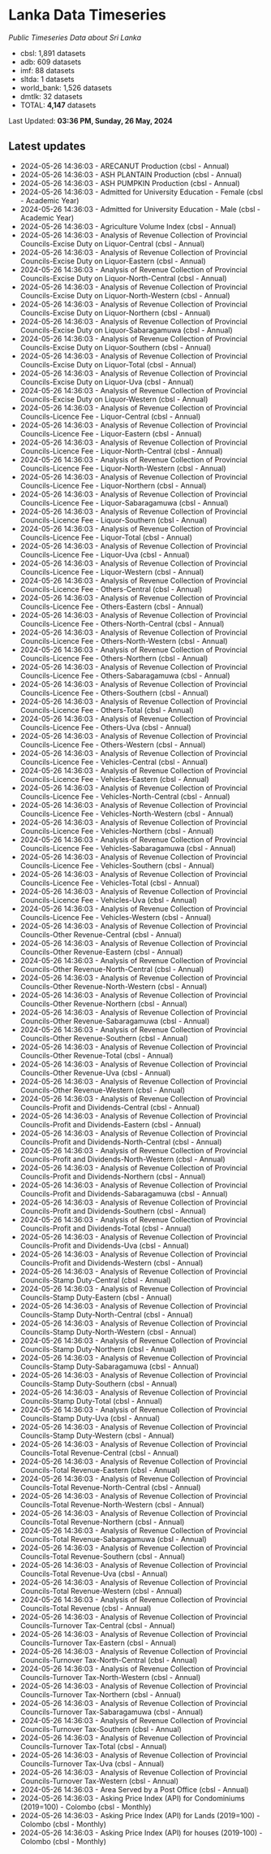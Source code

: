 # Lanka Data Timeseries
*Public Timeseries Data about Sri Lanka*

* cbsl: 1,891 datasets
* adb: 609 datasets
* imf: 88 datasets
* sltda: 1 datasets
* world_bank: 1,526 datasets
* dmtlk: 32 datasets
* TOTAL: **4,147** datasets

Last Updated: **03:36 PM, Sunday, 26 May, 2024**

## Latest updates

* 2024-05-26 14:36:03 - ARECANUT Production (cbsl - Annual)
* 2024-05-26 14:36:03 - ASH PLANTAIN Production (cbsl - Annual)
* 2024-05-26 14:36:03 - ASH PUMPKIN Production (cbsl - Annual)
* 2024-05-26 14:36:03 - Admitted for University Education - Female (cbsl - Academic Year)
* 2024-05-26 14:36:03 - Admitted for University Education - Male (cbsl - Academic Year)
* 2024-05-26 14:36:03 - Agriculture Volume Index (cbsl - Annual)
* 2024-05-26 14:36:03 - Analysis of Revenue Collection of Provincial Councils-Excise Duty on Liquor-Central (cbsl - Annual)
* 2024-05-26 14:36:03 - Analysis of Revenue Collection of Provincial Councils-Excise Duty on Liquor-Eastern (cbsl - Annual)
* 2024-05-26 14:36:03 - Analysis of Revenue Collection of Provincial Councils-Excise Duty on Liquor-North-Central (cbsl - Annual)
* 2024-05-26 14:36:03 - Analysis of Revenue Collection of Provincial Councils-Excise Duty on Liquor-North-Western (cbsl - Annual)
* 2024-05-26 14:36:03 - Analysis of Revenue Collection of Provincial Councils-Excise Duty on Liquor-Northern (cbsl - Annual)
* 2024-05-26 14:36:03 - Analysis of Revenue Collection of Provincial Councils-Excise Duty on Liquor-Sabaragamuwa (cbsl - Annual)
* 2024-05-26 14:36:03 - Analysis of Revenue Collection of Provincial Councils-Excise Duty on Liquor-Southern (cbsl - Annual)
* 2024-05-26 14:36:03 - Analysis of Revenue Collection of Provincial Councils-Excise Duty on Liquor-Total (cbsl - Annual)
* 2024-05-26 14:36:03 - Analysis of Revenue Collection of Provincial Councils-Excise Duty on Liquor-Uva (cbsl - Annual)
* 2024-05-26 14:36:03 - Analysis of Revenue Collection of Provincial Councils-Excise Duty on Liquor-Western (cbsl - Annual)
* 2024-05-26 14:36:03 - Analysis of Revenue Collection of Provincial Councils-Licence Fee - Liquor-Central (cbsl - Annual)
* 2024-05-26 14:36:03 - Analysis of Revenue Collection of Provincial Councils-Licence Fee - Liquor-Eastern (cbsl - Annual)
* 2024-05-26 14:36:03 - Analysis of Revenue Collection of Provincial Councils-Licence Fee - Liquor-North-Central (cbsl - Annual)
* 2024-05-26 14:36:03 - Analysis of Revenue Collection of Provincial Councils-Licence Fee - Liquor-North-Western (cbsl - Annual)
* 2024-05-26 14:36:03 - Analysis of Revenue Collection of Provincial Councils-Licence Fee - Liquor-Northern (cbsl - Annual)
* 2024-05-26 14:36:03 - Analysis of Revenue Collection of Provincial Councils-Licence Fee - Liquor-Sabaragamuwa (cbsl - Annual)
* 2024-05-26 14:36:03 - Analysis of Revenue Collection of Provincial Councils-Licence Fee - Liquor-Southern (cbsl - Annual)
* 2024-05-26 14:36:03 - Analysis of Revenue Collection of Provincial Councils-Licence Fee - Liquor-Total (cbsl - Annual)
* 2024-05-26 14:36:03 - Analysis of Revenue Collection of Provincial Councils-Licence Fee - Liquor-Uva (cbsl - Annual)
* 2024-05-26 14:36:03 - Analysis of Revenue Collection of Provincial Councils-Licence Fee - Liquor-Western (cbsl - Annual)
* 2024-05-26 14:36:03 - Analysis of Revenue Collection of Provincial Councils-Licence Fee - Others-Central (cbsl - Annual)
* 2024-05-26 14:36:03 - Analysis of Revenue Collection of Provincial Councils-Licence Fee - Others-Eastern (cbsl - Annual)
* 2024-05-26 14:36:03 - Analysis of Revenue Collection of Provincial Councils-Licence Fee - Others-North-Central (cbsl - Annual)
* 2024-05-26 14:36:03 - Analysis of Revenue Collection of Provincial Councils-Licence Fee - Others-North-Western (cbsl - Annual)
* 2024-05-26 14:36:03 - Analysis of Revenue Collection of Provincial Councils-Licence Fee - Others-Northern (cbsl - Annual)
* 2024-05-26 14:36:03 - Analysis of Revenue Collection of Provincial Councils-Licence Fee - Others-Sabaragamuwa (cbsl - Annual)
* 2024-05-26 14:36:03 - Analysis of Revenue Collection of Provincial Councils-Licence Fee - Others-Southern (cbsl - Annual)
* 2024-05-26 14:36:03 - Analysis of Revenue Collection of Provincial Councils-Licence Fee - Others-Total (cbsl - Annual)
* 2024-05-26 14:36:03 - Analysis of Revenue Collection of Provincial Councils-Licence Fee - Others-Uva (cbsl - Annual)
* 2024-05-26 14:36:03 - Analysis of Revenue Collection of Provincial Councils-Licence Fee - Others-Western (cbsl - Annual)
* 2024-05-26 14:36:03 - Analysis of Revenue Collection of Provincial Councils-Licence Fee - Vehicles-Central (cbsl - Annual)
* 2024-05-26 14:36:03 - Analysis of Revenue Collection of Provincial Councils-Licence Fee - Vehicles-Eastern (cbsl - Annual)
* 2024-05-26 14:36:03 - Analysis of Revenue Collection of Provincial Councils-Licence Fee - Vehicles-North-Central (cbsl - Annual)
* 2024-05-26 14:36:03 - Analysis of Revenue Collection of Provincial Councils-Licence Fee - Vehicles-North-Western (cbsl - Annual)
* 2024-05-26 14:36:03 - Analysis of Revenue Collection of Provincial Councils-Licence Fee - Vehicles-Northern (cbsl - Annual)
* 2024-05-26 14:36:03 - Analysis of Revenue Collection of Provincial Councils-Licence Fee - Vehicles-Sabaragamuwa (cbsl - Annual)
* 2024-05-26 14:36:03 - Analysis of Revenue Collection of Provincial Councils-Licence Fee - Vehicles-Southern (cbsl - Annual)
* 2024-05-26 14:36:03 - Analysis of Revenue Collection of Provincial Councils-Licence Fee - Vehicles-Total (cbsl - Annual)
* 2024-05-26 14:36:03 - Analysis of Revenue Collection of Provincial Councils-Licence Fee - Vehicles-Uva (cbsl - Annual)
* 2024-05-26 14:36:03 - Analysis of Revenue Collection of Provincial Councils-Licence Fee - Vehicles-Western (cbsl - Annual)
* 2024-05-26 14:36:03 - Analysis of Revenue Collection of Provincial Councils-Other Revenue-Central (cbsl - Annual)
* 2024-05-26 14:36:03 - Analysis of Revenue Collection of Provincial Councils-Other Revenue-Eastern (cbsl - Annual)
* 2024-05-26 14:36:03 - Analysis of Revenue Collection of Provincial Councils-Other Revenue-North-Central (cbsl - Annual)
* 2024-05-26 14:36:03 - Analysis of Revenue Collection of Provincial Councils-Other Revenue-North-Western (cbsl - Annual)
* 2024-05-26 14:36:03 - Analysis of Revenue Collection of Provincial Councils-Other Revenue-Northern (cbsl - Annual)
* 2024-05-26 14:36:03 - Analysis of Revenue Collection of Provincial Councils-Other Revenue-Sabaragamuwa (cbsl - Annual)
* 2024-05-26 14:36:03 - Analysis of Revenue Collection of Provincial Councils-Other Revenue-Southern (cbsl - Annual)
* 2024-05-26 14:36:03 - Analysis of Revenue Collection of Provincial Councils-Other Revenue-Total (cbsl - Annual)
* 2024-05-26 14:36:03 - Analysis of Revenue Collection of Provincial Councils-Other Revenue-Uva (cbsl - Annual)
* 2024-05-26 14:36:03 - Analysis of Revenue Collection of Provincial Councils-Other Revenue-Western (cbsl - Annual)
* 2024-05-26 14:36:03 - Analysis of Revenue Collection of Provincial Councils-Profit and Dividends-Central (cbsl - Annual)
* 2024-05-26 14:36:03 - Analysis of Revenue Collection of Provincial Councils-Profit and Dividends-Eastern (cbsl - Annual)
* 2024-05-26 14:36:03 - Analysis of Revenue Collection of Provincial Councils-Profit and Dividends-North-Central (cbsl - Annual)
* 2024-05-26 14:36:03 - Analysis of Revenue Collection of Provincial Councils-Profit and Dividends-North-Western (cbsl - Annual)
* 2024-05-26 14:36:03 - Analysis of Revenue Collection of Provincial Councils-Profit and Dividends-Northern (cbsl - Annual)
* 2024-05-26 14:36:03 - Analysis of Revenue Collection of Provincial Councils-Profit and Dividends-Sabaragamuwa (cbsl - Annual)
* 2024-05-26 14:36:03 - Analysis of Revenue Collection of Provincial Councils-Profit and Dividends-Southern (cbsl - Annual)
* 2024-05-26 14:36:03 - Analysis of Revenue Collection of Provincial Councils-Profit and Dividends-Total (cbsl - Annual)
* 2024-05-26 14:36:03 - Analysis of Revenue Collection of Provincial Councils-Profit and Dividends-Uva (cbsl - Annual)
* 2024-05-26 14:36:03 - Analysis of Revenue Collection of Provincial Councils-Profit and Dividends-Western (cbsl - Annual)
* 2024-05-26 14:36:03 - Analysis of Revenue Collection of Provincial Councils-Stamp Duty-Central (cbsl - Annual)
* 2024-05-26 14:36:03 - Analysis of Revenue Collection of Provincial Councils-Stamp Duty-Eastern (cbsl - Annual)
* 2024-05-26 14:36:03 - Analysis of Revenue Collection of Provincial Councils-Stamp Duty-North-Central (cbsl - Annual)
* 2024-05-26 14:36:03 - Analysis of Revenue Collection of Provincial Councils-Stamp Duty-North-Western (cbsl - Annual)
* 2024-05-26 14:36:03 - Analysis of Revenue Collection of Provincial Councils-Stamp Duty-Northern (cbsl - Annual)
* 2024-05-26 14:36:03 - Analysis of Revenue Collection of Provincial Councils-Stamp Duty-Sabaragamuwa (cbsl - Annual)
* 2024-05-26 14:36:03 - Analysis of Revenue Collection of Provincial Councils-Stamp Duty-Southern (cbsl - Annual)
* 2024-05-26 14:36:03 - Analysis of Revenue Collection of Provincial Councils-Stamp Duty-Total (cbsl - Annual)
* 2024-05-26 14:36:03 - Analysis of Revenue Collection of Provincial Councils-Stamp Duty-Uva (cbsl - Annual)
* 2024-05-26 14:36:03 - Analysis of Revenue Collection of Provincial Councils-Stamp Duty-Western (cbsl - Annual)
* 2024-05-26 14:36:03 - Analysis of Revenue Collection of Provincial Councils-Total Revenue-Central (cbsl - Annual)
* 2024-05-26 14:36:03 - Analysis of Revenue Collection of Provincial Councils-Total Revenue-Eastern (cbsl - Annual)
* 2024-05-26 14:36:03 - Analysis of Revenue Collection of Provincial Councils-Total Revenue-North-Central (cbsl - Annual)
* 2024-05-26 14:36:03 - Analysis of Revenue Collection of Provincial Councils-Total Revenue-North-Western (cbsl - Annual)
* 2024-05-26 14:36:03 - Analysis of Revenue Collection of Provincial Councils-Total Revenue-Northern (cbsl - Annual)
* 2024-05-26 14:36:03 - Analysis of Revenue Collection of Provincial Councils-Total Revenue-Sabaragamuwa (cbsl - Annual)
* 2024-05-26 14:36:03 - Analysis of Revenue Collection of Provincial Councils-Total Revenue-Southern (cbsl - Annual)
* 2024-05-26 14:36:03 - Analysis of Revenue Collection of Provincial Councils-Total Revenue-Uva (cbsl - Annual)
* 2024-05-26 14:36:03 - Analysis of Revenue Collection of Provincial Councils-Total Revenue-Western (cbsl - Annual)
* 2024-05-26 14:36:03 - Analysis of Revenue Collection of Provincial Councils-Total Revenue (cbsl - Annual)
* 2024-05-26 14:36:03 - Analysis of Revenue Collection of Provincial Councils-Turnover Tax-Central (cbsl - Annual)
* 2024-05-26 14:36:03 - Analysis of Revenue Collection of Provincial Councils-Turnover Tax-Eastern (cbsl - Annual)
* 2024-05-26 14:36:03 - Analysis of Revenue Collection of Provincial Councils-Turnover Tax-North-Central (cbsl - Annual)
* 2024-05-26 14:36:03 - Analysis of Revenue Collection of Provincial Councils-Turnover Tax-North-Western (cbsl - Annual)
* 2024-05-26 14:36:03 - Analysis of Revenue Collection of Provincial Councils-Turnover Tax-Northern (cbsl - Annual)
* 2024-05-26 14:36:03 - Analysis of Revenue Collection of Provincial Councils-Turnover Tax-Sabaragamuwa (cbsl - Annual)
* 2024-05-26 14:36:03 - Analysis of Revenue Collection of Provincial Councils-Turnover Tax-Southern (cbsl - Annual)
* 2024-05-26 14:36:03 - Analysis of Revenue Collection of Provincial Councils-Turnover Tax-Total (cbsl - Annual)
* 2024-05-26 14:36:03 - Analysis of Revenue Collection of Provincial Councils-Turnover Tax-Uva (cbsl - Annual)
* 2024-05-26 14:36:03 - Analysis of Revenue Collection of Provincial Councils-Turnover Tax-Western (cbsl - Annual)
* 2024-05-26 14:36:03 - Area Served by a Post Office (cbsl - Annual)
* 2024-05-26 14:36:03 - Asking Price Index (API) for Condominiums (2019=100) - Colombo (cbsl - Monthly)
* 2024-05-26 14:36:03 - Asking Price Index (API) for Lands (2019=100) - Colombo (cbsl - Monthly)
* 2024-05-26 14:36:03 - Asking Price Index (API) for houses (2019-100) - Colombo (cbsl - Monthly)